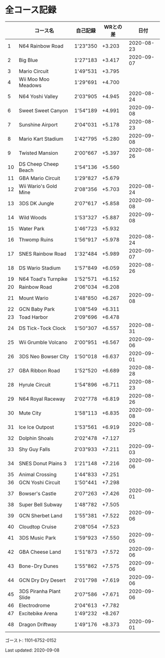 # 全コース記録

||コース名|自己記録|WRとの差|日付
|--|--|--|--|--|
|1|N64 Rainbow Road|1'23"350|+3.203|2020-08-23|
|2|Big Blue|1'27"183|+3.417|2020-09-07|
|3|Mario Circuit|1'49"531|+3.795||
|4|Wii Moo Moo Meadows|1'29"691|+4.700||
|5|N64 Yoshi Valley|2'03"905|+4.945|2020-08-24|
|6|Sweet Sweet Canyon|1'54"189|+4.991|2020-09-08|
|7|Sunshine Airport|2'04"031|+5.178|2020-08-23|
|8|Mario Kart Stadium|1'42"795|+5.280|2020-09-08|
|9|Twisted Mansion|2'00"667|+5.397|2020-08-26|
|10|DS Cheep Cheep Beach|1'54"136|+5.560||
|11|GBA Mario Circuit|1'29"827|+5.679||
|12|Wii Wario's Gold Mine|2'08"356|+5.703|2020-08-24|
|13|3DS DK Jungle|2'07"617|+5.858|2020-09-08|
|14|Wild Woods|1'53"327|+5.887|2020-09-08|
|15|Water Park|1'46"723|+5.932||
|16|Thwomp Ruins|1'56"917|+5.978|2020-08-24|
|17|SNES Rainbow Road|1'32"484|+5.989|2020-09-07|
|18|DS Wario Stadium|1'57"849|+6.059|2020-08-26|
|19|N64 Toad's Turnpike|1'52"571|+6.152||
|20|Rainbow Road|2'06"034|+6.208||
|21|Mount Wario|1'48"850|+6.267|2020-09-08|
|22|GCN Baby Park|1'08"549|+6.311||
|23|Toad Harbor|2'09"696|+6.478||
|24|DS Tick-Tock Clock|1'50"307|+6.557|2020-08-31|
|25|Wii Grumble Volcano|2'00"951|+6.567|2020-09-06|
|26|3DS Neo Bowser City|1'50"018|+6.637|2020-09-01|
|27|GBA Ribbon Road|1'52"520|+6.689|2020-08-28|
|28|Hyrule Circuit|1'54"896|+6.711|2020-08-23|
|29|N64 Royal Raceway|2'02"778|+6.819|2020-08-26|
|30|Mute City|1'58"113|+6.835|2020-09-08|
|31|Ice Ice Outpost|1'53"561|+6.919|2020-08-25|
|32|Dolphin Shoals|2'02"478|+7.127||
|33|Shy Guy Falls|2'03"933|+7.211|2020-09-03|
|34|SNES Donut Plains 3|1'21"148|+7.216|2020-09-06|
|35|Animal Crossing|1'44"833|+7.251||
|36|GCN Yoshi Circuit|1'50"441|+7.298||
|37|Bowser's Castle|2'07"263|+7.426|2020-09-01|
|38|Super Bell Subway|1'48"782|+7.505||
|39|GCN Sherbet Land|1'55"381|+7.522|2020-09-06|
|40|Cloudtop Cruise|2'08"054|+7.523||
|41|3DS Music Park|1'59"923|+7.550|2020-09-05|
|42|GBA Cheese Land|1'51"873|+7.572|2020-09-06|
|43|Bone-Dry Dunes|1'55"862|+7.575|2020-09-06|
|44|GCN Dry Dry Desert|2'01"798|+7.619|2020-09-06|
|45|3DS Piranha Plant Slide|2'07"586|+7.671|2020-09-06|
|46|Electrodrome|2'04"613|+7.782||
|47|Excitebike Arena|1'49"232|+8.267||
|48|Dragon Driftway|1'49"176|+8.373|2020-09-01|

ゴースト: 1101-6752-0152

Last updated: 2020-09-08
